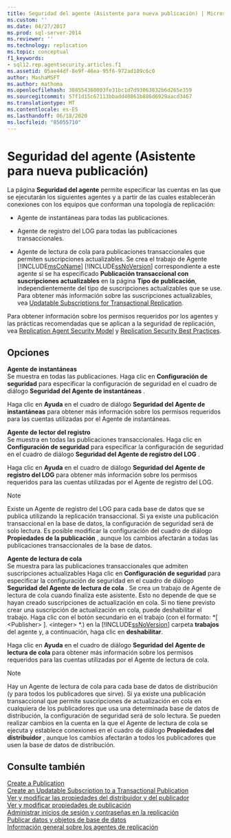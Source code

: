 ```yaml
---
title: Seguridad del agente (Asistente para nueva publicación) | Microsoft Docs
ms.custom: ''
ms.date: 04/27/2017
ms.prod: sql-server-2014
ms.reviewer: ''
ms.technology: replication
ms.topic: conceptual
f1_keywords:
- sql12.rep.agentsecurity.articles.f1
ms.assetid: 05ae44df-8e9f-46ea-95f6-972ad109c6c0
author: MashaMSFT
ms.author: mathoma
ms.openlocfilehash: 388554360003fe31bc1d7d93063832b6d265e359
ms.sourcegitcommit: 57f1d15c67113bbadd40861b886d6929aacd3467
ms.translationtype: MT
ms.contentlocale: es-ES
ms.lasthandoff: 06/18/2020
ms.locfileid: "85055710"
---
```

# <a name="agent-security-new-publication-wizard"></a>Seguridad del agente (Asistente para nueva publicación)
  La página **Seguridad del agente** permite especificar las cuentas en las que se ejecutarán los siguientes agentes y a partir de las cuales establecerán conexiones con los equipos que conforman una topología de replicación:  
  
-   Agente de instantáneas para todas las publicaciones.  
  
-   Agente de registro del LOG para todas las publicaciones transaccionales.  
  
-   Agente de lectura de cola para publicaciones transaccionales que permiten suscripciones actualizables. Se crea el trabajo de Agente [!INCLUDE[msCoName](../../includes/msconame-md.md)] [!INCLUDE[ssNoVersion](../../includes/ssnoversion-md.md)] correspondiente a este agente si se ha especificado **Publicación transaccional con suscripciones actualizables** en la página **Tipo de publicación**, independientemente del tipo de suscripciones actualizables que se use. Para obtener más información sobre las suscripciones actualizables, vea [Updatable Subscriptions for Transactional Replication](transactional/updatable-subscriptions-for-transactional-replication.md).  
  
 Para obtener información sobre los permisos requeridos por los agentes y las prácticas recomendadas que se aplican a la seguridad de replicación, vea [Replication Agent Security Model](security/replication-agent-security-model.md) y [Replication Security Best Practices](security/replication-security-best-practices.md).  
  
## <a name="options"></a>Opciones  
 **Agente de instantáneas**  
 Se muestra en todas las publicaciones. Haga clic en **Configuración de seguridad** para especificar la configuración de seguridad en el cuadro de diálogo **Seguridad del Agente de instantáneas** .  
  
 Haga clic en **Ayuda** en el cuadro de diálogo **Seguridad del Agente de instantáneas** para obtener más información sobre los permisos requeridos para las cuentas utilizadas por el Agente de instantáneas.  
  
 **Agente de lector del registro**  
 Se muestra en todas las publicaciones transaccionales. Haga clic en **Configuración de seguridad** para especificar la configuración de seguridad en el cuadro de diálogo **Seguridad del Agente de registro del LOG** .  
  
 Haga clic en **Ayuda** en el cuadro de diálogo **Seguridad del Agente de registro del LOG** para obtener más información sobre los permisos requeridos para las cuentas utilizadas por el Agente de registro del LOG.  
  
> [!NOTE]  
>  Existe un Agente de registro del LOG para cada base de datos que se publica utilizando la replicación transaccional. Si ya existe una publicación transaccional en la base de datos, la configuración de seguridad será de solo lectura. Es posible modificar la configuración del cuadro de diálogo **Propiedades de la publicación** , aunque los cambios afectarán a todas las publicaciones transaccionales de la base de datos.  
  
 **Agente de lectura de cola**  
 Se muestra para las publicaciones transaccionales que admiten suscripciones actualizables Haga clic en **Configuración de seguridad** para especificar la configuración de seguridad en el cuadro de diálogo **Seguridad del Agente de lectura de cola** . Se crea un trabajo de Agente de lectura de cola cuando finaliza este asistente. Esto no depende de que se hayan creado suscripciones de actualización en cola. Si no tiene previsto crear una suscripción de actualización en cola, puede deshabilitar el trabajo. Haga clic con el botón secundario en el trabajo (con el formato: *[ \<Publisher> ]. \<integer> *.) en la [!INCLUDE[ssNoVersion](../../includes/ssnoversion-md.md)] carpeta **trabajos** del agente y, a continuación, haga clic en **deshabilitar**.  
  
 Haga clic en **Ayuda** en el cuadro de diálogo **Seguridad del Agente de lectura de cola** para obtener más información sobre los permisos requeridos para las cuentas utilizadas por el Agente de lectura de cola.  
  
> [!NOTE]  
>  Hay un Agente de lectura de cola para cada base de datos de distribución (y para todos los publicadores que sirve). Si ya existe una publicación transaccional que permite suscripciones de actualización en cola en cualquiera de los publicadores que usa una determinada base de datos de distribución, la configuración de seguridad será de solo lectura. Se pueden realizar cambios en la cuenta en la que el Agente de lectura de cola se ejecuta y establece conexiones en el cuadro de diálogo **Propiedades del distribuidor** , aunque los cambios afectarán a todos los publicadores que usen la base de datos de distribución.  
  
## <a name="see-also"></a>Consulte también  
 [Create a Publication](publish/create-a-publication.md)   
 [Create an Updatable Subscription to a Transactional Publication](publish/create-an-updatable-subscription-to-a-transactional-publication.md)   
 [Ver y modificar las propiedades del distribuidor y del publicador](view-and-modify-distributor-and-publisher-properties.md)   
 [Ver y modificar propiedades de publicación](publish/view-and-modify-publication-properties.md)   
 [Administrar inicios de sesión y contraseñas en la replicación](security/identity-and-access-control-replication.md#manage-logins-and-passwords-in-replication)   
 [Publicar datos y objetos de base de datos](publish/publish-data-and-database-objects.md)   
 [Información general sobre los agentes de replicación](agents/replication-agents-overview.md)  
  
  
